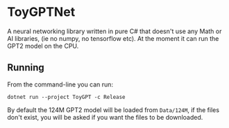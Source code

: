 # ToyGPTNet

A neural networking library written in pure C# that doesn't use any Math or AI libraries, (ie no numpy, no tensorflow etc). At the moment it can run the GPT2 model on the CPU.

## Running

From the command-line you can run:

```
dotnet run --project ToyGPT -c Release
```

By default the 124M GPT2 model will be loaded from `Data/124M`, if the files don't exist, you will be asked if you want the files to be downloaded.